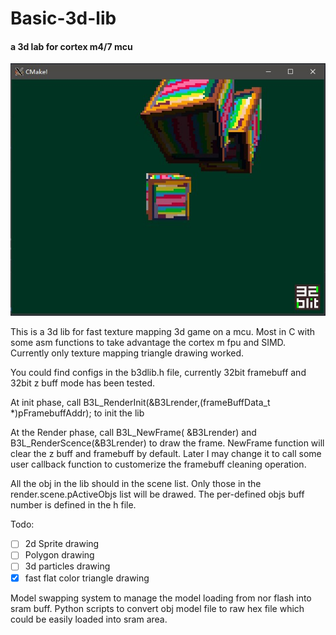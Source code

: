 # Basic-3d-lib
#### a 3d lab for cortex m4/7 mcu
![title image](/images/screenshot2.jpg)

This is a 3d lib for fast texture mapping 3d game on a mcu. Most in C with some asm functions to take advantage the cortex m fpu and SIMD.
Currently only texture mapping triangle drawing worked.

You could find configs in the b3dlib.h file, currently 32bit framebuff and 32bit z buff mode has been tested.

At init phase, call B3L_RenderInit(&B3Lrender,(frameBuffData_t *)pFramebuffAddr); to init the lib

At the Render phase, call B3L_NewFrame( &B3Lrender) and B3L_RenderScence(&B3Lrender) to draw the frame. NewFrame function will clear the z buff and framebuff by default. Later I may change it to call some user callback function to customerize the framebuff cleaning operation.

All the obj in the lib should in the scene list. Only those in the render.scene.pActiveObjs list will be drawed. The per-defined objs buff number is defined in the h file.

Todo:
- [ ] 2d Sprite drawing
- [ ] Polygon drawing
- [ ] 3d particles drawing
- [x] fast flat color triangle drawing

Model swapping system to manage the model loading from nor flash into sram buff.
Python scripts to convert obj model file to raw hex file which could be easily loaded into sram area.

